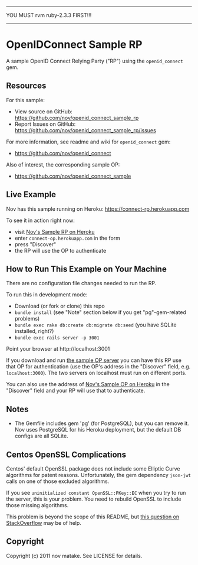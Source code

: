 *************************
YOU MUST rvm ruby-2.3.3 FIRST!!!
*************************

# OpenIDConnect Sample RP

A sample OpenID Connect Relying Party ("RP") using the `openid_connect` gem.


## Resources

For this sample:

* View source on GitHub: https://github.com/nov/openid_connect_sample_rp
* Report Issues on GitHub: https://github.com/nov/openid_connect_sample_rp/issues


For more information, see readme and wiki for `openid_connect` gem:

* https://github.com/nov/openid_connect


Also of interest, the corresponding sample OP:

* https://github.com/nov/openid_connect_sample


## Live Example

Nov has this sample running on Heroku: https://connect-rp.herokuapp.com

To see it in action right now:

* visit [Nov's Sample RP on Heroku](https://connect-rp.herokuapp.com)
* enter `connect-op.herokuapp.com` in the form
* press "Discover"
* the RP will use the OP to authenticate


## How to Run This Example on Your Machine

There are no configuration file changes needed to run the RP.

To run this in development mode:

* Download (or fork or clone) this repo
* `bundle install` (see "Note" section below if you get "pg"-gem-related problems)
* `bundle exec rake db:create db:migrate db:seed` (you have SQLite installed, right?)
* `bundle exec rails server -p 3001`

Point your browser at http://localhost:3001

If you download and run [the sample OP server](https://connect-rp.herokuapp.com)
you can have this RP use that OP for authentication
(use the OP's address in the "Discover" field, e.g. `localhost:3000`).
The two servers on localhost must run on different ports.

You can also use the address of
[Nov's Sample OP on Heroku](https://connect-op.herokuapp.com) in the
"Discover" field and your RP will use that to authenticate.


## Notes

* The Gemfile includes gem 'pg' (for PostgreSQL), but you can remove it.
  Nov uses PostgreSQL for his Heroku deployment, but the default DB configs are all SQLite.


## Centos OpenSSL Complications

Centos' default OpenSSL package does not include some Elliptic Curve algorithms for patent reasons.
Unfortunately, the gem dependency `json-jwt` calls on one of those excluded algorithms.

If you see `uninitialized constant OpenSSL::PKey::EC` when you try to run the server,
this is your problem. You need to rebuild OpenSSL to include those missing algorithms.

This problem is beyond the scope of this README, but
[this question on StackOverflow](http://stackoverflow.com/questions/32790297/uninitialized-constant-opensslpkeyec-from-ruby-on-centos/32790298#32790298)
may be of help.


## Copyright

Copyright (c) 2011 nov matake. See LICENSE for details.

